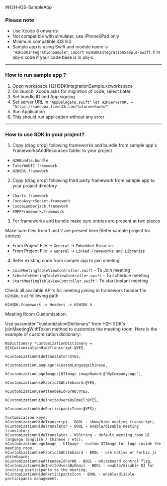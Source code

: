 ﻿

#H2H-iOS-SampleApp
 
### Please note

* Use Xcode 8 onwards
* Not compatible with simulater, use iPhone/iPad only
* Minimum compatible iOS 9.3
* Sample app is using Swift and module name is ```"H2HSDKIntegrationSample"```, ```import H2HSDKIntegrationSample-Swift.h``` in obj-c code if your code base is in obj-c.

---
### How to run sample app ?

1. Open workspace H2HSDKIntegrationSample.xcworkspace
2. On launch, Xcode asks for migration of code, select Later.
3. Set bundle ID and App signing 
4. Set server URL in ```"AppDelegate.swift"```  ```let H2HServerURL = "https://sandbox.liveh2h.com/tutormeetweb/" ```
5. Run Application
6. This should run application without any error

---
### How to use SDK in your project?

1. Copy (drag drop) following frameworks and bundle from sample app's FrameworksAndResources folder to your project

 * ```H2HBundle.bundle```
 * ```TutorWebTC.framework```
 * ```H2HSDK.framework```

2. Copy (drag drop) following third party framework from sample app to your project directory

 * ```Charts.framework```
 * ```CocoaAsyncSocket.framework```
 * ```CocoaLumberjack.framework```
 * ```XMPPFramework.framework```

3. For frameworks and bundle make sure entries are present at two places 

  Make sure files from 1 and 2 are present here (Refer sample project for entries)

  * From Project File -> ```General``` -> ```Embedded Binaries```
  * From Project File -> ```General``` -> ```Linked Frameworks and Libraries```
  
4. Refer existing code from sample app to join meeting

* ```JoinMeetingTableViewController.swift``` - To Join meeting
* ```ScheduleMeetingTableViewController.swift``` - To schedule meeting
* ```StartMeetingTableViewController.swift``` - To start instant meeting

Check all available API's for meeting joining in framework header file ```H2HSDK.h``` at following path

```H2HSDK.framework -> Headers -> H2HSDK.h```

Meeting Room Customization:

Use parameter "customizationDictionary" from H2H SDK's joinMeetingWithToken method to customize the meeting room. Here is the example of customization dictionary:
```
NSDictionary *customizationDictionary = @{kCustomizationHideTranscript:@YES,
                                          kCustomizationHideTranslator:@YES,
                                                kCustomizationLanguage:kCustomLanguageChinese,
                                               kCustomizationLogoImage:[UIImage imageNamed:@"MyCompanyLogo"],
                                   kCustomizationUseFabricJSWhiteboard:@YES,
                                      kCustomizationUseAttendeeIdForWB:@YES,
                                  kCustomizationHideInviteUsersByEmail:@YES,
                                    kCustomizationHideParticipantsIcon:@YES};

Customization keys:
kCustomizationHideTranscript - BOOL - show/hide meeting transcript;
kCustomizationHideTranslator - BOOL - enable/disable meeting translator;
kCustomizationHideTranslator - NSString - default meeting room UI language (English / Chinese / etc);
kCustomizationLogoImage - UIImage - custom UIImage for logo inside the meeting room;
kCustomizationUseFabricJSWhiteboard - BOOL - use native or Farbic.js whiteboard;
kCustomizationUseAttendeeIdForWB - BOOL - whiteboard control flag;
kCustomizationHideInviteUsersByEmail - BOOL - enable/disable UI for inviting participants to the meeting;
kCustomizationHideParticipantsIcon - BOOL - enable/disable participants management.
```
